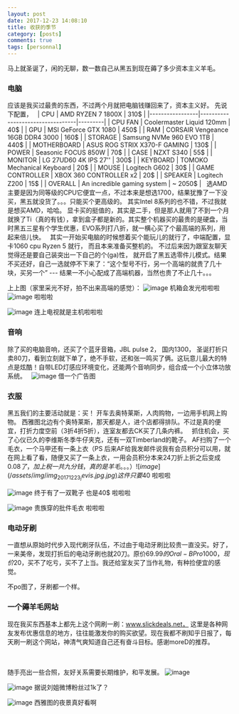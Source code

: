 ```yaml
---
layout: post
date: 2017-12-23 14:08:10 
title: 收获的季节
category: [posts]
comments: true
tags: [personnal]
---
```


马上就圣诞了，闲的无聊，数一数自己从黑五到现在薅了多少资本主义羊毛。
 
### 电脑
应该是我买过最贵的东西，不过两个月就把电脑钱赚回来了，资本主义好。
先说下配置，
 
| CPU             | AMD RYZEN 7 1800X                | 310$    |
|-----------------|----------------------------------|---------|
| CPU FAN         | Coolermaster Liquid 120mm        | 40$     |
| GPU             | MSI GeForce GTX 1080             | 450$    |
| RAM             | CORSAIR Vengeance 16GB DDR4 3000 | 160$    |
| STORAGE         | Samsung NVMe 960 EVO 1TB         | 440$    |
| MOTHERBOARD     | ASUS ROG STRIX X370-F GAMING     | 130$    |
| POWER           | Seasonic FOCUS 850W              | 70$     |
| CASE            | NZXT S340                        | 55$     |
| MONITOR         | LG 27UD60 4K IPS 27''            | 300$    |
| KEYBOARD        | TOMOKO Mechanical Keyboard       | 20$     |
| MOUSE           | Logitech G602                    | 30$     |
| GAME CONTROLLER | XBOX 360 CONTROLLER x2           | 20$     |
| SPEAKER         | Logitech Z200                    | 15$     |
| OVERALL         | An incredible gaming system      | ~ 2050$ |
 
选AMD主要是因为同等级的CPU它便宜一点，不过本来是想选1700，结果犹豫了一下没买，黑五就没货了。。。只能买个更高级的。 其实Intel 8系列的也不错，不过我就是想买AMD，哈哈。 显卡买的挺值的，其实是二手，但是那人就用了不到一个月就换了Ti（真的有钱），拿到盒子都是新的。其实整个机器买的最贵的是硬盘，当时黑五三星有个学生优惠，EVO系列打八折，就一横心买了个最高端的系列，用起来倍儿快。
 
其实一开始买电脑的时候想着买个能玩儿的就行了，中端配置，显卡1060 cpu Ryzen 5 就行， 而且本来准备买整机的。 不过后来因为跟室友聊天觉得还是要自己装突出一下自己的个(ga)性， 就开启了黑五选零件儿模式。结果不买还好，自己一选就停不下来了：“这个型号不行，另一个高端的就贵了几十块，买另一个” --- 结果一不小心配成了高端机器，当然也贵了不止几十。。。
 

上上图（家里采光不好，拍不出来高端的感觉）：
![image](/assets/img/img_20171223_case.jpg)
机箱会发光啦啦啦
 
![image](/assets/img/img_20171223_computer.jpg)
啦啦啦 

![image](/assets/img/img_20171223_gaming.jpg)
连上电视就是主机啦啦啦 

### 音响
除了买的电脑音响，还买了个蓝牙音箱，JBL pulse 2， 国内1300， 圣诞打折只卖80刀，看到立刻就下单了，绝不手软，还和张一鸣买了俩。这玩意儿最大的特点是炫酷！自带LED灯感应环境变化，还能两个音响同步，组合成一个小立体功放系统。
 
![image](/assets/img/img_20171223_jbl.jpg)
借一个广告图
 
### 衣服
黑五我们的主要活动就是：买！ 开车去奥特莱斯，人肉购物，一边用手机网上购物。 西雅图北边有个奥特莱斯，那天都是人，进个店都得排队。不过是真的便宜，打折力度空前（3折4折5折），连室友都去CK买了几条内裤。
 
抓住机会，买了心仪已久的李维斯冬季牛仔夹克，还有一双Timberland的靴子。 AF扫购了一个毛衣，一个马甲还有一条上衣（PS 后来AF给我发邮件说我有会员积分可以用，就在网上看了看，随便又买了一条上衣，一用会员积分本来24刀折上折之后变成0.08$了，加上税一共九分钱，真的是羊毛。。。）
 
![image](/assets/img/img_20171223_levis.jpg.jpg)
这件只要40$ 啦啦啦 

![image](/assets/img/img_20171223_shoes.jpg)
终于有了一双靴子 也是40$ 啦啦啦

![image](/assets/img/img_20171223_af.jpg)
贵族穿的批件毛衣 啦啦啦

### 电动牙刷
一直想从原始时代步入现代刷牙队伍，不过由于电动牙刷比较贵一直没买。好了，一来美帝，发现打折后的电动牙刷也就20刀。原价69.99$的Oral-B Pro 1000， 现价20$，买不了吃亏，买不了上当。我还给室友买了当作礼物，有种捡便宜的感觉。

不po图了，牙刷都一个样。
 
 
### 一个薅羊毛网站
现在我买东西基本上都先上这个网刷一刷：www.slickdeals.net， 这里是各种网友发布优惠信息的地方，往往能激发你的购买欲望。现在我都不刷知乎日报了，每天刷一刷这个网站，神清气爽知道自己还有奋斗目标。感谢moreD的推荐。

 
<br><br>
随手亮出一些合照，友好关系需要长期维护，和平发展。
![image](/assets/img/img_20171223_wine.jpeg)

![image](/assets/img/img_20171223_night.jpg)
据说刘姐微博粉丝过1k了？

![image](/assets/img/img_20171223_seattle.jpeg)
西雅图的夜景真好看啊

